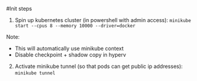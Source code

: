 #Init steps

1. Spin up kubernetes cluster (in powershell with admin access):
`minikube start --cpus 8 --memory 10000 --driver=docker`

Note:
- This will automatically use minikube context
- Disable checkpoint + shadow copy in hyperv

2. Activate minikube tunnel (so that pods can get public ip addresses):
`minikube tunnel`



